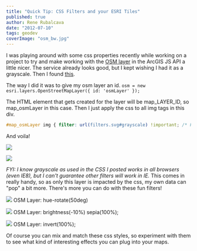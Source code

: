 ```yaml
---
title: "Quick Tip: CSS Filters and your ESRI Tiles"
published: true
author: Rene Rubalcava
date: "2012-07-10"
tags: geodev
coverImage: "osm_bw.jpg"
---
```


I was playing around with some css properties recently while working on a project to try and make working with the [OSM layer](http://help.arcgis.com/EN/webapi/javascript/arcgis/help/jsapi/openstreetmaplayer.htm) in the ArcGIS JS API a little nicer. The service already looks good, but I kept wishing I had it as a grayscale. Then I found [this](http://snipplr.com/view/63328).

The way I did it was to give my osm layer an id. `osm = new esri.layers.OpenStreetMapLayer({ id: 'osmLayer' });`

The HTML element that gets created for the layer will be map_LAYER_ID, so map_osmLayer in this case. Then I just apply the css to all img tags in this div.

```css
#map_osmLayer img { filter: url(filters.svg#grayscale) !important; /* Firefox 3.5+ */ filter: gray !important; /* IE5+ */ -webkit-filter: grayscale(1) !important; /* Webkit Nightlies & Chrome Canary */ }`
```

And voila!

![](images/osm_color.jpg)

![](images/osm_bw.jpg)

_FYI: I know grayscale as used in the CSS I posted works in all browsers (even IE8), but I can't guarantee other filters will work in IE._ This comes in really handy, so as only this layer is impacted by the css, my own data can "pop" a bit more. There's more you can do with these fun filters!

![](images/osm_hue_50.jpg) OSM Layer: hue-rotate(50deg)

![](images/osm_bright_sepia.jpg) OSM Layer: brightness(-10%) sepia(100%);

![](images/osm_invert.jpg) OSM Layer: invert(100%);

Of course you can mix and match these css styles, so experiment with them to see what kind of interesting effects you can plug into your maps.
